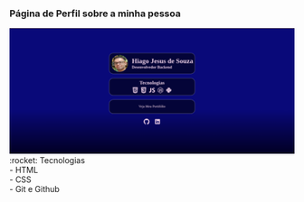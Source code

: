 ### Página de Perfil sobre a minha pessoa
<img src="./assets/print.png" alt="tela do site">
:rocket: Tecnologias<br>
- HTML<br>    
- CSS<br>
- Git e Github<br>   
